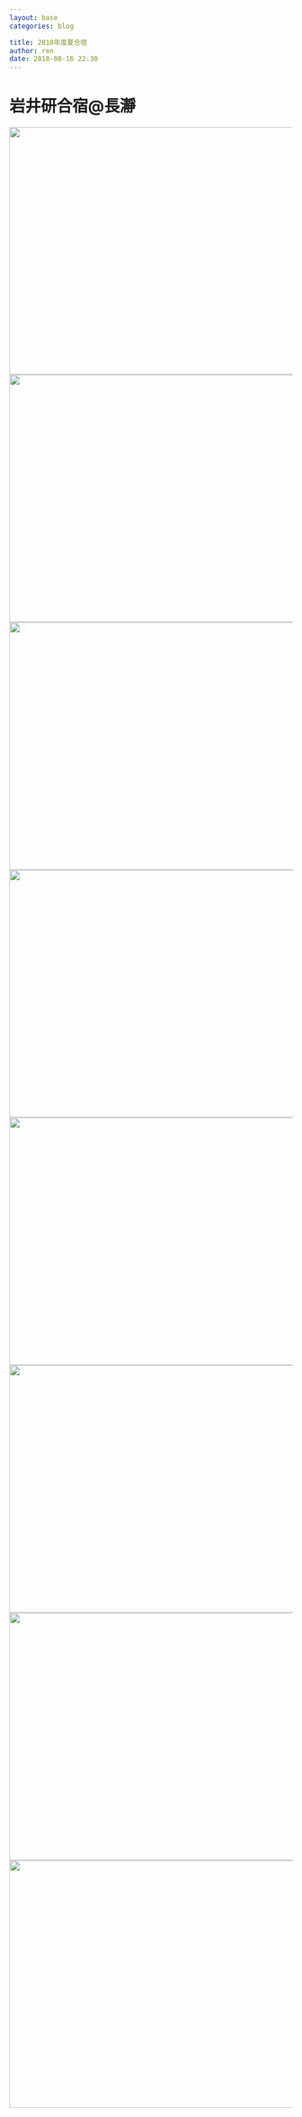 ```yaml
---
layout: base
categories: blog

title: 2018年度夏合宿
author: ren
date: 2018-08-16 22:30
---
```


# 岩井研合宿@長瀞
<div class="container">
		<div class="img">
		<img src="https://www.cps.im.dendai.ac.jp/index.php?plugin=attach&pcmd=open&file=IMG_6900.JPG&refer=Photos" width="665" height="440" />
		<img src="https://www.cps.im.dendai.ac.jp/index.php?plugin=attach&pcmd=open&file=IMG_6899.JPG&refer=Photos" width="665" height="440"/>
		<img src="https://www.cps.im.dendai.ac.jp/index.php?plugin=attach&pcmd=open&file=IMG_6914.JPG&refer=Photos" width="665" height="440"/>
		<img src="https://www.cps.im.dendai.ac.jp/index.php?plugin=attach&pcmd=open&file=IMG_6904.JPG&refer=Photos" width="665" height="440"/>
		<img src="https://www.cps.im.dendai.ac.jp/index.php?plugin=attach&pcmd=open&file=IMG_6915.JPG&refer=Photos" width="665" height="440"/>
		<img src="https://www.cps.im.dendai.ac.jp/index.php?plugin=attach&pcmd=open&file=IMG_6911.JPG&refer=Photos" width="665" height="440"/>
		<img src="https://www.cps.im.dendai.ac.jp/index.php?plugin=attach&pcmd=open&file=IMG_6917.JPG&refer=Photos" width="665" height="440"/>
		<img src="https://www.cps.im.dendai.ac.jp/index.php?plugin=attach&pcmd=open&file=IMG_6903.JPG&refer=Photos" width="665" height="440"/>
		</div>
</div>
